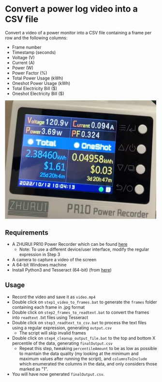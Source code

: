 # Convert a power log video into a CSV file
Convert a video of a power monitor into a CSV file containing a frame per row and the following columns:
- Frame number
- Timestamp (seconds)
- Voltage (V)
- Current (A)
- Power (W)
- Power Factor (%)
- Total Power Usage (kWh)
- Oneshot Power Usage (kWh)
- Total Electricity Bill ($)
- Oneshot Electricity Bill ($)
<img src="screenshot.jpg" width="500"/>

## Requirements
- A ZHURUI PR10 Power Recorder which can be found [here](https://a.co/d/fwyrkhc)
  - Note: To use a different device/user interface, modify the regular expression in Step 3
- A camera to capture a video of the screen
- A 64-bit Windows machine
- Install Python3 and Tesseract (64-bit) (from [here](https://github.com/UB-Mannheim/tesseract/wiki))

## Usage
- Record the video and save it as `video.mp4`
- Double click on `step1_video_to_frames.bat` to generate the `frames` folder containing each frame in .jpg format
- Double click on `step2_frames_to_readtext.bat` to convert the frames into `readtext` .txt files using Tesseract
- Double click on `step3_readtext_to_csv.bat` to process the text files using a regular expression, generating `output.csv`
  - The script will skip invalid frames
- Double click on `step4_cleanup_output_file.bat` to the top and bottom X percentile of the data, generating `finalOutput.csv`
  - Repeat this step, tweaking `percentileAmount` to be as low as possible to maintain the data quality (my looking at the minimum and maximum values after running the script), and `columnsToInclude` which enumerated the columns in the data, and only considers those marked as "1".
- You will have now generated `finalOutput.csv`.
